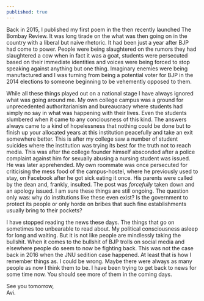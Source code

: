 ```yaml
---
published: true
---
```

Back in 2015, I published my first poem in the then recently launched The Bombay Review. It was long tirade on the what was then going on in the country with a liberal but naive rhetoric. It had been just a year after BJP had come to power. People were being slaughtered on the rumors they had slaughtered a cow when in fact it was a goat, students were persecuted based on their immediate identities and voices were being forced to stop speaking against anything but one thing. Imaginary enemies were being manufactured and I was turning from being a potential voter for BJP in the 2014 elections to someone beginning to be vehemently opposed to them. 

While all these things played out on a national stage I have always ignored what was going around me. My own college campus was a ground for unprecedented authoritarianism and bureaucracy where students had simply no say in what was happening with their lives. Even the students slumbered when it came to any conciousness of this kind. The answers always came to a kind of hopelessness that nothing could be done but to finish up your allocated years at this institution peacefully and take an exit somewhere better. This is after my college saw a number of student suicides where the institution was trying its best for the truth not to reach media. This was after the college founder himself absconded after a police complaint against him for sexually abusing a nursing student was issued. He was later apprehended. My own roommate was once persecuted for criticising the mess food of the campus-hostel, where he previously used to stay, on Facebook after he got sick eating it once. His parents were called by the dean and, frankly, insulted. The post was _forcefully_ taken down and an apology issued. I am sure these things are still ongoing. The question only was: why do institutions like these even exist? Is the government to protect its people or only horde on bribes that such fine establishments usually bring to their pockets?

I have stopped reading the news these days. The things that go on sometimes too unbearable to read about. My political consciousness asleep for long and waiting. But it is not like people are mindlessly taking the bullshit. When it comes to the bullshit of BJP trolls on social media and elsewhere people do seem to now be fighting back. This was not the case back in 2016 when the JNU sedition case happened. At least that is how I remember things as. I could be wrong. Maybe there were always as many people as now I think them to be. I have been trying to get back to news for some time now. You should see more of them in the coming days.

See you tomorrow,  
Avi.